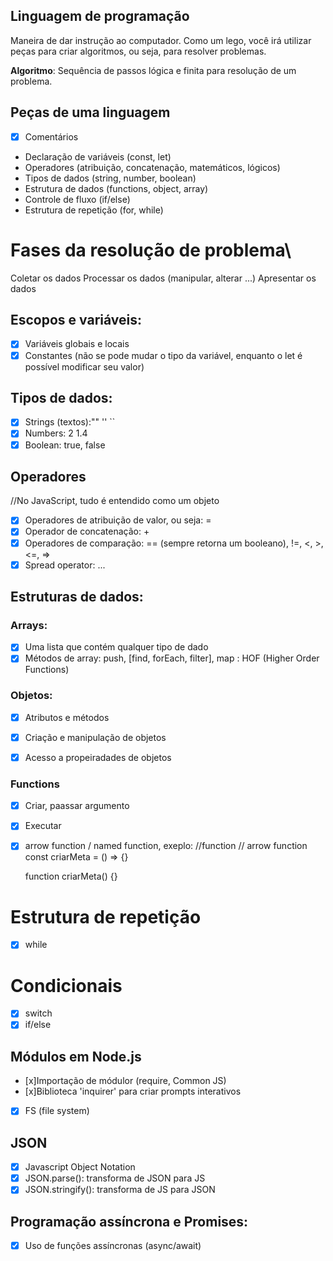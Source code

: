 ## Linguagem de programação

Maneira de dar instrução ao computador.
Como um lego, você irá utilizar peças para criar algoritmos, ou seja, para resolver problemas.

**Algoritmo**: Sequência de passos lógica e finita para resolução de um problema.

## Peças de uma linguagem

- [x] Comentários
- Declaração de variáveis (const, let)
- Operadores (atribuição, concatenação, matemáticos, lógicos)
- Tipos de dados (string, number, boolean)
- Estrutura de dados (functions, object, array)
- Controle de fluxo (if/else)
- Estrutura de repetição (for, while)

# Fases da resolução de problema\

Coletar os dados
Processar os dados (manipular, alterar ...)
Apresentar os dados

## Escopos e variáveis:

- [x] Variáveis globais e locais
- [x] Constantes (não se pode mudar o tipo da variável, enquanto o let é possível modificar seu valor)

## Tipos de dados:

- [x] Strings (textos):"" '' ``
- [x] Numbers: 2 1.4
- [x] Boolean: true, false

## Operadores
//No JavaScript, tudo é entendido como um objeto
- [x] Operadores de atribuição de valor, ou seja: =
- [x] Operador de concatenação: +
- [x] Operadores de comparação: == (sempre retorna um booleano), !=, <, >, <=, =>
- [x] Spread operator: ...

## Estruturas de dados:

### Arrays:

- [x] Uma lista que contém qualquer tipo de dado
- [x] Métodos de array: push, [find, forEach, filter], map : HOF (Higher Order Functions)

### Objetos:

- [x] Atributos e métodos
- [x] Criação e manipulação de objetos
- [x] Acesso a propeiradades de objetos


### Functions

- [x] Criar, paassar argumento
- [x] Executar
- [x] arrow function / named function, exeplo:
    //function // arrow function
    const criarMeta = () => {}

    function criarMeta() {}

# Estrutura de repetição

- [x] while

# Condicionais

- [x] switch
- [x] if/else

## Módulos em Node.js

- [x]Importação de módulor (require, Common JS)
- [x]Biblioteca 'inquirer' para criar prompts interativos
- [x] FS (file system)

## JSON

- [x] Javascript Object Notation
- [x] JSON.parse(): transforma de JSON para JS
- [x] JSON.stringify(): transforma de JS para JSON

## Programação assíncrona e Promises:

- [x] Uso de funções assíncronas (async/await)